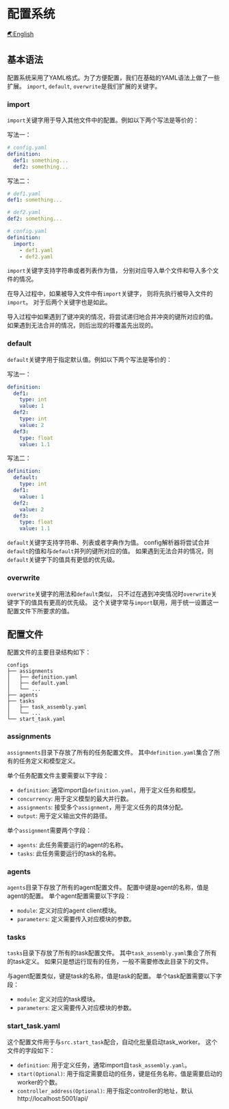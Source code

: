 # 配置系统

[🌏English](Config_cn.md)

## 基本语法

配置系统采用了YAML格式。为了方便配置，我们在基础的YAML语法上做了一些扩展。
`import`, `default`, `overwrite`是我们扩展的关键字。

### import

`import`关键字用于导入其他文件中的配置。例如以下两个写法是等价的：

写法一：

```yaml
# config.yaml
definition:
  def1: something...
  def2: something...
```

写法二：

```yaml
# def1.yaml
def1: something...

# def2.yaml
def2: something...

# config.yaml
definition:
  import:
    - def1.yaml
    - def2.yaml
```

`import`关键字支持字符串或者列表作为值，
分别对应导入单个文件和导入多个文件的情况。

在导入过程中，如果被导入文件中有`import`关键字，
则将先执行被导入文件的`import`。
对于后两个关键字也是如此。

导入过程中如果遇到了键冲突的情况，将尝试递归地合并冲突的键所对应的值。
如果遇到无法合并的情况，则后出现的将覆盖先出现的。

### default

`default`关键字用于指定默认值。例如以下两个写法是等价的：

写法一：

```yaml
definition:
  def1:
    type: int
    value: 1
  def2:
    type: int
    value: 2
  def3:
    type: float
    value: 1.1
```

写法二：

```yaml
definition:
  default:
    type: int
  def1:
    value: 1
  def2:
    value: 2
  def3:
    type: float
    value: 1.1
```

`default`关键字支持字符串、列表或者字典作为值。
config解析器将尝试合并`default`的值和与`default`并列的键所对应的值。
如果遇到无法合并的情况，则`default`关键字下的值具有更低的优先级。

### overwrite

`overwrite`关键字的用法和`default`类似，
只不过在遇到冲突情况时`overwrite`关键字下的值具有更高的优先级。
这个关键字常与`import`联用，用于统一设置这一配置文件下所要求的值。

## 配置文件

配置文件的主要目录结构如下：

```
configs
├── assignments
│   ├── definition.yaml
│   ├── default.yaml
│   └── ...
├── agents
├── tasks
│   ├── task_assembly.yaml
│   └── ...
└── start_task.yaml
```

### assignments

`assignments`目录下存放了所有的任务配置文件。
其中`definition.yaml`集合了所有的任务定义和模型定义。

单个任务配置文件主要需要以下字段：

- `definition`: 通常import自`definition.yaml`，用于定义任务和模型。
- `concurrency`: 用于定义模型的最大并行数。
- `assignments`: 接受多个`assignment`，用于定义任务的具体分配。
- `output`: 用于定义输出文件的路径。

单个`assignment`需要两个字段：

- `agents`: 此任务需要运行的agent的名称。
- `tasks`: 此任务需要运行的task的名称。

### agents

`agents`目录下存放了所有的agent配置文件。
配置中键是agent的名称，值是agent的配置。
单个agent配置需要以下字段：

- `module`: 定义对应的agent client模块。
- `parameters`: 定义需要传入对应模块的参数。

### tasks

`tasks`目录下存放了所有的task配置文件。
其中`task_assembly.yaml`集合了所有的task定义。
如果只是想运行现有的任务，一般不需要修改此目录下的文件。

与agent配置类似，键是task的名称，值是task的配置。
单个task配置需要以下字段：

- `module`: 定义对应的task模块。
- `parameters`: 定义需要传入对应模块的参数。

### start_task.yaml

这个配置文件用于与`src.start_task`配合，自动化批量启动task_worker。
这个文件的字段如下：

- `definition`: 用于定义任务，通常import自`task_assembly.yaml`。
- `start(Optional)`: 用于指定需要启动的任务，键是任务名称，值是需要启动的worker的个数。
- `controller_address(Optional)`: 用于指定controller的地址，默认http://localhost:5001/api/
